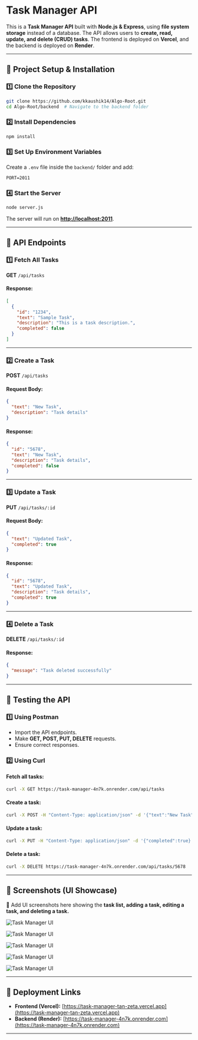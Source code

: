 # Task Manager API

This is a **Task Manager API** built with **Node.js & Express**, using **file system storage** instead of a database. The API allows users to **create, read, update, and delete (CRUD) tasks**. The frontend is deployed on **Vercel**, and the backend is deployed on **Render**.

---

## 📌 **Project Setup & Installation**

### **1️⃣ Clone the Repository**
```sh
git clone https://github.com/kkaushik14/Algo-Root.git
cd Algo-Root/backend  # Navigate to the backend folder
```

### **2️⃣ Install Dependencies**
```sh
npm install
```

### **3️⃣ Set Up Environment Variables**
Create a `.env` file inside the `backend/` folder and add:
```env
PORT=2011
```

### **4️⃣ Start the Server**
```sh
node server.js
```
The server will run on **[http://localhost:2011](http://localhost:2011)**.

---

## 📌 **API Endpoints**

### **1️⃣ Fetch All Tasks**
**GET** `/api/tasks`
#### **Response:**
```json
[
  {
    "id": "1234",
    "text": "Sample Task",
    "description": "This is a task description.",
    "completed": false
  }
]
```

---

### **2️⃣ Create a Task**
**POST** `/api/tasks`
#### **Request Body:**
```json
{
  "text": "New Task",
  "description": "Task details"
}
```
#### **Response:**
```json
{
  "id": "5678",
  "text": "New Task",
  "description": "Task details",
  "completed": false
}
```

---

### **3️⃣ Update a Task**
**PUT** `/api/tasks/:id`
#### **Request Body:**
```json
{
  "text": "Updated Task",
  "completed": true
}
```
#### **Response:**
```json
{
  "id": "5678",
  "text": "Updated Task",
  "description": "Task details",
  "completed": true
}
```

---

### **4️⃣ Delete a Task**
**DELETE** `/api/tasks/:id`
#### **Response:**
```json
{
  "message": "Task deleted successfully"
}
```

---

## 📌 **Testing the API**

### **1️⃣ Using Postman**
- Import the API endpoints.
- Make **GET, POST, PUT, DELETE** requests.
- Ensure correct responses.

### **2️⃣ Using Curl**
#### **Fetch all tasks:**
```sh
curl -X GET https://task-manager-4n7k.onrender.com/api/tasks
```
#### **Create a task:**
```sh
curl -X POST -H "Content-Type: application/json" -d '{"text":"New Task", "description":"Details"}' https://task-manager-4n7k.onrender.com/api/tasks
```
#### **Update a task:**
```sh
curl -X PUT -H "Content-Type: application/json" -d '{"completed":true}' https://task-manager-4n7k.onrender.com/api/tasks/5678
```
#### **Delete a task:**
```sh
curl -X DELETE https://task-manager-4n7k.onrender.com/api/tasks/5678
```

---

## 📌 **Screenshots (UI Showcase)**
📌 Add UI screenshots here showing the **task list, adding a task, editing a task, and deleting a task.**  

![Task Manager UI](https://drive.usercontent.google.com/download?id=1Wxj4anDbuHzqSvSQQ7wOlZr5OrL16nRG&export=view)

![Task Manager UI](https://drive.google.com/uc?export=view&id=1km8iqerGotTWlAf30cWBlR-LHOk7Rjys)

![Task Manager UI](https://drive.google.com/uc?export=view&id=1I_dhMtsEioh5LcUUT-fruIyKHxhKWT-tv)

![Task Manager UI](https://drive.google.com/uc?export=view&id=1km8iqerGotTWlAf30cWBlR-LHOk7Rjys)

![Task Manager UI](https://drive.google.com/uc?export=view&id=1V9PUGZxyxcBwO0gd3dgIfNsW4Vw1sGzX)

---

## 📌 **Deployment Links**
- **Frontend (Vercel):** [https://task-manager-tan-zeta.vercel.app](https://task-manager-tan-zeta.vercel.app)
- **Backend (Render):** [https://task-manager-4n7k.onrender.com](https://task-manager-4n7k.onrender.com)

---
